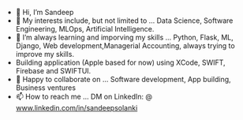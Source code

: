 - 👋 Hi, I’m Sandeep 
- 👀 My interests include, but not limited to ... Data Science, Software Engineering, MLOps, Artificial Intelligence.
- 🌱 I’m always learning and imporving my skills ... Python, Flask, ML, Django, Web development,Managerial Accounting, always trying to improve my skills.
- Building application (Apple based for now) using XCode, SWIFT, Firebase and SWIFTUI.
- 💞️ Happy to collaborate on ... Software development, App building, Business ventures
- 📫 How to reach me ... DM on LinkedIn: @ www.linkedin.com/in/sandeepsolanki
 
<!---
manoritesandeep/manoritesandeep is a ✨ special ✨ repository because its `README.md` (this file) appears on your GitHub profile.
You can click the Preview link to take a look at your changes.
--->
